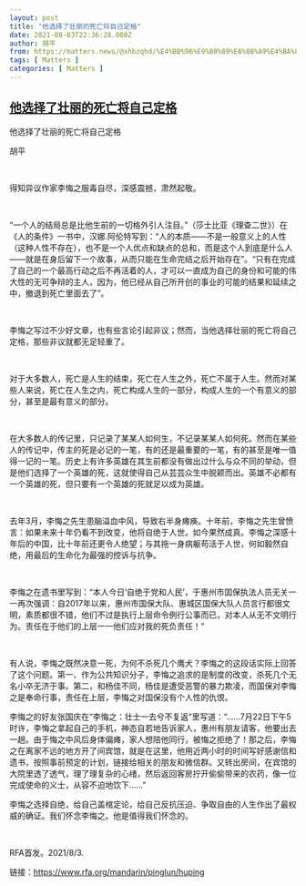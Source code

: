 ```yaml
---
layout: post
title: "他选择了壮丽的死亡将自己定格"
date: 2021-08-03T22:36:28.000Z
author: 胡平
from: https://matters.news/@xhbzqhd/%E4%BB%96%E9%80%89%E6%8B%A9%E4%BA%86%E5%A3%AE%E4%B8%BD%E7%9A%84%E6%AD%BB%E4%BA%A1%E5%B0%86%E8%87%AA%E5%B7%B1%E5%AE%9A%E6%A0%BC-bafyreiasksrkllh6noryx2ivtdppfymuzsaufwcr7lyo55hcylhxha4pzm
tags: [ Matters ]
categories: [ Matters ]
---
```

<!--1628030188000-->
[他选择了壮丽的死亡将自己定格](https://matters.news/@xhbzqhd/%E4%BB%96%E9%80%89%E6%8B%A9%E4%BA%86%E5%A3%AE%E4%B8%BD%E7%9A%84%E6%AD%BB%E4%BA%A1%E5%B0%86%E8%87%AA%E5%B7%B1%E5%AE%9A%E6%A0%BC-bafyreiasksrkllh6noryx2ivtdppfymuzsaufwcr7lyo55hcylhxha4pzm)
------

<div>
<p>他选择了壮丽的死亡将自己定格</p><p>胡平</p><p><br></p><p>得知异议作家李悔之服毒自尽，深感震撼，肃然起敬。</p><p><br></p><p>“一个人的结局总是比他生前的一切格外引人注目。”（莎士比亚《理查二世》）在《人的条件》一书中，汉娜.阿伦特写到：“人的本质——不是一般意义上的人性（这种人性不存在），也不是一个人优点和缺点的总和，而是这个人到底是什么人——就是在身后留下一个故事，从而只能在生命完结之后开始存在”。“只有在完成了自己的一个最高行动之后不再活着的人，才可以一直成为自己的身份和可能的伟大性的无可争辩的主人，因为，他已经从自己所开创的事业的可能的结果和延续之中，撤退到死亡里面去了”。</p><p><br></p><p>李悔之写过不少好文章，也有些言论引起非议；然而，当他选择壮丽的死亡将自己定格，那些非议就都无足轻重了。</p><p><br></p><p>对于大多数人，死亡是人生的结束，死亡在人生之外，死亡不属于人生。然而对某些人来说，死亡在人生之内，死亡构成人生的一部分，构成人生的一个有意义的部分，甚至是最有意义的部分。</p><p><br></p><p>在大多数人的传记里，只记录了某某人如何生，不记录某某人如何死。然而在某些人的传记中，传主的死是必记的一笔，有的还是最重要的一笔，有的甚至是唯一值得一记的一笔。历史上有许多英雄在其生前都没有做出过什么与众不同的举动，但是他们选择了一个英雄的死，这就使得自己从芸芸众生中脱颖而出。英雄不必都有一个英雄的死，但只要有一个英雄的死就足以成为英雄。</p><p><br></p><p>去年3月，李悔之先生患脑溢血中风，导致右半身瘫痪。十年前，李悔之先生曾愤言：如果未来十年仍看不到改变，他将自绝于人世。如今果然成真。李悔之深感十年后的中国，比十年前还更令人绝望；与其拖一身病躯苟活于人世，何如毅然自绝，用最后的生命化为最强的控诉与抗争。</p><p><br></p><p>李悔之在遗书里写到：“本人今日‘自绝于党和人民’，于惠州市囯保执法人员无关一一再次强调：自2017年以来，惠州市国保大队、惠城区国保大队人员言行都很文明，素质都很不错，他们不过是执行上层命令例行公事而已，对本人从无不文明行为。责任在于他们的上层一一他们应对我的死负责任！”</p><p><br></p><p>有人说，李悔之既然决意一死，为何不杀死几个鹰犬？李悔之的这段话实际上回答了这个问题。第一、作为公共知识分子，李悔之追求的是制度的改变，杀死几个无名小卒无济于事。第二，和杨佳不同，杨佳是遭受恶警的暴力欺凌，而国保对李悔之是奉命行事，责任在上层，李悔之对国保没有个人性的仇恨。</p><p>李悔之的好友张国庆在“李悔之：壮士一去兮不复返”里写道：“......7月22日下午5时许，李悔之拿起自己的手机，神态自若地告诉家人，惠州有朋友请客，他要出去一趟。由于悔之中风后身体偏瘫，家人想陪他同行，被悔之拒绝了！那之后，李悔之在离家不远的地方开了间宾馆，就是在这里，他用近两小时的时间写好感谢信和遗书，按照事前预定的计划，链接给相关的朋友和微信群。又转出房间，在宾馆的大院里透了透气，理了理复杂的心绪，然后返回客房拧开偷偷带来的农药，像一位完成使命的义士，从容不迫地饮下......”</p><p>李悔之选择自绝，给自己盖棺定论，给自己反抗压迫、争取自由的人生作出了最权威的确证。我们怀念李悔之。他是值得我们怀念的。</p><p><br></p><p>RFA首发。2021/8/3.</p><p>链接：<a href="https://www.rfa.org/mandarin/pinglun/huping" target="_blank">https://www.rfa.org/mandarin/pinglun/huping</a></p>
</div>
